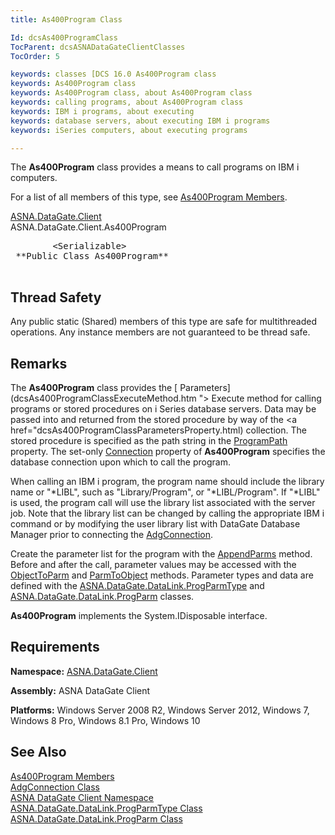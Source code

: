 ```yaml
---
title: As400Program Class

Id: dcsAs400ProgramClass
TocParent: dcsASNADataGateClientClasses
TocOrder: 5

keywords: classes [DCS 16.0 As400Program class
keywords: As400Program class
keywords: As400Program class, about As400Program class
keywords: calling programs, about As400Program class
keywords: IBM i programs, about executing
keywords: database servers, about executing IBM i programs
keywords: iSeries computers, about executing programs

---
```


The **As400Program** class provides a means to call programs on IBM i computers. 

For a list of all members of this type, see [As400Program Members](as400program-members.html).

[ASNA.DataGate.Client](datagate-client-namespace.html) <br /> ASNA.DataGate.Client.<span>As400Program</span>
<pre class="prettyprint">
        <span>&lt;Serializable&gt;</span>
 **Public Class As400Program** 
      </pre>

## Thread Safety

Any public static (Shared) members of this type are safe for multithreaded operations. Any instance members are not guaranteed to be thread safe.
## Remarks

The **As400Program** class provides the [ Parameters](dcsAs400ProgramClassExecuteMethod.htm "> Execute</a> method for calling programs or stored procedures on i Series database servers. Data may be passed into and returned from the stored procedure by way of the <a href="dcsAs400ProgramClassParametersProperty.html) collection. The stored procedure is specified as the path string in the [ProgramPath](as400program-class-program-path-property.html) property. The set-only [Connection](as400program-class-connection-property.html) property of **As400Program** specifies the database connection upon which to call the program.

When calling an IBM i program, the program name should include the library name or "*LIBL", such as "Library/Program", or "*LIBL/Program". If "*LIBL" is used, the program call will use the library list associated with the server job. Note that the library list can be changed by calling the appropriate IBM i command or by modifying the user library list with DataGate Database Manager prior to connecting the [AdgConnection](adg-connection-class.html).

Create the parameter list for the program with the [ AppendParms](as400program-class-append-parms-method.html) method. Before and after the call, parameter values may be accessed with the [ObjectToParm](as400program-class-object-to_parm-method-main.html) and [ParmToObject](as400program-class-parm-to_object-method-main.html) methods. Parameter types and data are defined with the [ ASNA.DataGate.DataLink.ProgParmType](prog-parm-type-class.html) and [ASNA.DataGate.DataLink.ProgParm](prog-parm-class.html) classes.

**As400Program** implements the System.IDisposable interface.
## Requirements

**Namespace:** [ASNA.DataGate.Client](datagate-client-namespace.html) 

**Assembly:** ASNA DataGate Client

**Platforms:** Windows Server 2008 R2, Windows Server 2012, Windows 7, Windows 8 Pro, Windows 8.1 Pro, Windows 10
## See Also


[As400Program Members](as400program-members.html)
      <br />
[AdgConnection Class](adg-connection-class.html)
      <br />
[ASNA DataGate Client Namespace](datagate-client-namespace.html)
      <br />
[ASNA.DataGate.DataLink.ProgParmType Class](prog-parm-type-class.html)
      <br />
[ASNA.DataGate.DataLink.ProgParm Class](prog-parm-class.html)

